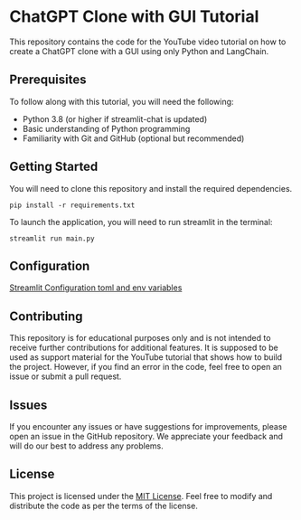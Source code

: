 # ChatGPT Clone with GUI Tutorial

This repository contains the code for the YouTube video tutorial on how to create a ChatGPT clone with a GUI using only Python and LangChain.

## Prerequisites

To follow along with this tutorial, you will need the following:

- Python 3.8 (or higher if streamlit-chat is updated)
- Basic understanding of Python programming
- Familiarity with Git and GitHub (optional but recommended)

## Getting Started

You will need to clone this repository and install the required dependencies.

  ```
  pip install -r requirements.txt
  ```

To launch the application, you will need to run streamlit in the terminal:
  ```
  streamlit run main.py
  ```

## Configuration
[Streamlit Configuration toml and env variables ](https://docs.streamlit.io/library/advanced-features/configuration)

## Contributing

This repository is for educational purposes only and is not intended to receive further contributions for additional features.
It is supposed to be used as support material for the YouTube tutorial that shows how to build the project. However, if you find an error in the code, feel free to open an issue or submit a pull request.


## Issues

If you encounter any issues or have suggestions for improvements, please open an issue in the GitHub repository. We appreciate your feedback and will do our best to address any problems.

## License

This project is licensed under the [MIT License](LICENSE). Feel free to modify and distribute the code as per the terms of the license.
